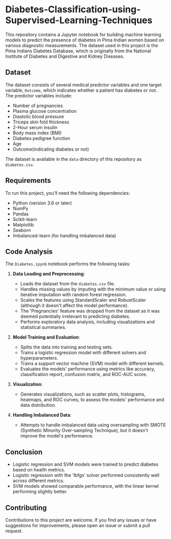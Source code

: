 # Diabetes-Classification-using-Supervised-Learning-Techniques

This repository contains a Jupyter notebook for building machine learning models to predict the presence of diabetes in Pima Indian women based on various diagnostic measurements. The dataset used in this project is the Pima Indians Diabetes Database, which is originally from the National Institute of Diabetes and Digestive and Kidney Diseases.

## Dataset

The dataset consists of several medical predictor variables and one target variable, `Outcome`, which indicates whether a patient has diabetes or not. The predictor variables include:

- Number of pregnancies
- Plasma glucose concentration
- Diastolic blood pressure
- Triceps skin fold thickness
- 2-Hour serum insulin
- Body mass index (BMI)
- Diabetes pedigree function
- Age
- Outcome(indicating diabetes or not)

The dataset is available in the `data` directory of this repository as `diabetes.csv`.

## Requirements

To run this project, you'll need the following dependencies:

- Python (version 3.6 or later)
- NumPy
- Pandas
- Scikit-learn
- Matplotlib
- Seaborn
- Imbalanced-learn (for handling imbalanced data)

## Code Analysis

The `Diabetes.ipynb` notebook performs the following tasks:

1. **Data Loading and Preprocessing**:
   - Loads the dataset from the `diabetes.csv` file.
   - Handles missing values by imputing with the minimum value or using iterative imputation with random forest regression.
   - Scales the features using StandardScaler and RobustScaler (although it doesn't affect the model performance).
   - The 'Pregnancies' feature was dropped from the dataset as it was deemed potentially irrelevant to predicting diabetes.
   - Performs exploratory data analysis, including visualizations and statistical summaries.

2. **Model Training and Evaluation**:
   - Splits the data into training and testing sets.
   - Trains a logistic regression model with different solvers and hyperparameters.
   - Trains a support vector machine (SVM) model with different kernels.
   - Evaluates the models' performance using metrics like accuracy, classification report, confusion matrix, and ROC-AUC score.

3. **Visualization**:
   - Generates visualizations, such as scatter plots, histograms, heatmaps, and ROC curves, to assess the models' performance and data distribution.

4. **Handling Imbalanced Data**:
   - Attempts to handle imbalanced data using oversampling with SMOTE (Synthetic Minority Over-sampling Technique), but it doesn't improve the model's performance.


## Conclusion
- Logistic regression and SVM models were trained to predict diabetes based on health metrics.
- Logistic regression with the 'lbfgs' solver performed consistently well across different metrics.
- SVM models showed comparable performance, with the linear kernel performing slightly better.

## Contributing
Contributions to this project are welcome. If you find any issues or have suggestions for improvements, please open an issue or submit a pull request.

